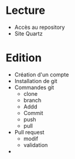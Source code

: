 # Lecture
- Accès au repository
- Site Quartz
# Edition
- Création d'un compte
- Installation de git
- Commandes git
	- clone
	- branch
	- Addd
	- Commit
	- push
	- pull
- Pull request
	- modif
	- validation
- 